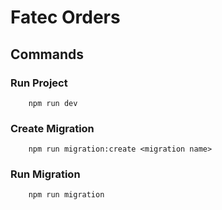 # Fatec Orders

## Commands

### Run Project

``` console
    npm run dev
```

### Create Migration

``` console
    npm run migration:create <migration name>
```

### Run Migration

```console 
    npm run migration
```
